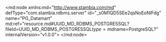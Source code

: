 <?xml version="1.0" encoding="UTF-8"?>
<md:node xmlns:md="http://www.stambia.com/md" defType="com.stambia.rdbms.server" id="_s0M1QD5SEe2qsNoEoNlFdg" name="PG_Datamart" md:ref="resource.md#UUID_MD_RDBMS_POSTGRESSQL?fileId=UUID_MD_RDBMS_POSTGRESSQL$type=md$name=PostgreSQL?" internalVersion="v1.0.0">
  <attribute defType="com.stambia.rdbms.server.module" id="_s0fwMD5SEe2qsNoEoNlFdg" value="PostgreSQL"/>
  <attribute defType="com.stambia.rdbms.server.user" id="_3xwH8D5SEe2qsNoEoNlFdg" value="postgres"/>
  <attribute defType="com.stambia.rdbms.server.driver" id="_3xwvAD5SEe2qsNoEoNlFdg" value="org.postgresql.Driver"/>
  <attribute defType="com.stambia.rdbms.server.designerAutoCommit" id="_3xwvAT5SEe2qsNoEoNlFdg" value="true"/>
  <attribute defType="com.stambia.rdbms.server.password" id="_3xxWED5SEe2qsNoEoNlFdg" value="5A7703957FC451424B76B592A6B2DEED"/>
  <attribute defType="com.stambia.rdbms.server.url" id="_3xxWET5SEe2qsNoEoNlFdg" value="jdbc:postgresql://localhost:5432/hotel_datamart"/>
  <node defType="com.stambia.rdbms.schema" id="_tDjf4D5SEe2qsNoEoNlFdg" name="hotel_datamart.datamart">
    <attribute defType="com.stambia.rdbms.schema.catalog.name" id="_tER4oD5SEe2qsNoEoNlFdg" value="hotel_datamart"/>
    <attribute defType="com.stambia.rdbms.schema.name" id="_tETGwD5SEe2qsNoEoNlFdg" value="datamart"/>
    <attribute defType="com.stambia.rdbms.schema.rejectMask" id="_tEU78D5SEe2qsNoEoNlFdg" value="R_[targetName]"/>
    <attribute defType="com.stambia.rdbms.schema.loadMask" id="_tEVjAD5SEe2qsNoEoNlFdg" value="L[number]_[targetName]"/>
    <attribute defType="com.stambia.rdbms.schema.integrationMask" id="_tEWKED5SEe2qsNoEoNlFdg" value="I_[targetName]"/>
    <node defType="com.stambia.rdbms.datastore" id="_35UvkT5SEe2qsNoEoNlFdg" name="fact_booking">
      <attribute defType="com.stambia.rdbms.datastore.name" id="_35VWoD5SEe2qsNoEoNlFdg" value="fact_booking"/>
      <attribute defType="com.stambia.rdbms.datastore.type" id="_35VWoT5SEe2qsNoEoNlFdg" value="TABLE"/>
      <node defType="com.stambia.rdbms.column" id="_35hj4D5SEe2qsNoEoNlFdg" name="bok_key_id" position="1">
        <attribute defType="com.stambia.rdbms.column.name" id="_35hj4T5SEe2qsNoEoNlFdg" value="bok_key_id"/>
        <attribute defType="com.stambia.rdbms.column.nullable" id="_35hj4j5SEe2qsNoEoNlFdg" value="0"/>
        <attribute defType="com.stambia.rdbms.column.digits" id="_35hj4z5SEe2qsNoEoNlFdg" value="0"/>
        <attribute defType="com.stambia.rdbms.column.autoGenerated" id="_35hj5D5SEe2qsNoEoNlFdg" value="false"/>
        <attribute defType="com.stambia.rdbms.column.autoIncrement" id="_35hj5T5SEe2qsNoEoNlFdg" value="true"/>
        <attribute defType="com.stambia.rdbms.column.type" id="_35hj5j5SEe2qsNoEoNlFdg" value="integer"/>
        <attribute defType="com.stambia.rdbms.column.size" id="_35hj5z5SEe2qsNoEoNlFdg" value="10"/>
      </node>
      <node defType="com.stambia.rdbms.column" id="_35nqgT5SEe2qsNoEoNlFdg" name="cus_id" position="2">
        <attribute defType="com.stambia.rdbms.column.name" id="_35nqgj5SEe2qsNoEoNlFdg" value="cus_id"/>
        <attribute defType="com.stambia.rdbms.column.nullable" id="_35nqgz5SEe2qsNoEoNlFdg" value="1"/>
        <attribute defType="com.stambia.rdbms.column.digits" id="_35nqhD5SEe2qsNoEoNlFdg" value="0"/>
        <attribute defType="com.stambia.rdbms.column.autoGenerated" id="_35nqhT5SEe2qsNoEoNlFdg" value="false"/>
        <attribute defType="com.stambia.rdbms.column.autoIncrement" id="_35nqhj5SEe2qsNoEoNlFdg" value="false"/>
        <attribute defType="com.stambia.rdbms.column.type" id="_35nqhz5SEe2qsNoEoNlFdg" value="integer"/>
        <attribute defType="com.stambia.rdbms.column.size" id="_35nqiD5SEe2qsNoEoNlFdg" value="10"/>
      </node>
      <node defType="com.stambia.rdbms.column" id="_35tKET5SEe2qsNoEoNlFdg" name="time_key_day" position="3">
        <attribute defType="com.stambia.rdbms.column.name" id="_35tKEj5SEe2qsNoEoNlFdg" value="time_key_day"/>
        <attribute defType="com.stambia.rdbms.column.nullable" id="_35tKEz5SEe2qsNoEoNlFdg" value="1"/>
        <attribute defType="com.stambia.rdbms.column.digits" id="_35tKFD5SEe2qsNoEoNlFdg" value="0"/>
        <attribute defType="com.stambia.rdbms.column.autoGenerated" id="_35tKFT5SEe2qsNoEoNlFdg" value="false"/>
        <attribute defType="com.stambia.rdbms.column.autoIncrement" id="_35tKFj5SEe2qsNoEoNlFdg" value="false"/>
        <attribute defType="com.stambia.rdbms.column.type" id="_35tKFz5SEe2qsNoEoNlFdg" value="varchar"/>
        <attribute defType="com.stambia.rdbms.column.size" id="_35tKGD5SEe2qsNoEoNlFdg" value="10"/>
      </node>
      <node defType="com.stambia.rdbms.column" id="_35zQsT5SEe2qsNoEoNlFdg" name="bdr_id" position="4">
        <attribute defType="com.stambia.rdbms.column.name" id="_35zQsj5SEe2qsNoEoNlFdg" value="bdr_id"/>
        <attribute defType="com.stambia.rdbms.column.nullable" id="_35zQsz5SEe2qsNoEoNlFdg" value="1"/>
        <attribute defType="com.stambia.rdbms.column.digits" id="_35zQtD5SEe2qsNoEoNlFdg" value="0"/>
        <attribute defType="com.stambia.rdbms.column.autoGenerated" id="_35zQtT5SEe2qsNoEoNlFdg" value="false"/>
        <attribute defType="com.stambia.rdbms.column.autoIncrement" id="_35zQtj5SEe2qsNoEoNlFdg" value="false"/>
        <attribute defType="com.stambia.rdbms.column.type" id="_35zQtz5SEe2qsNoEoNlFdg" value="numeric"/>
        <attribute defType="com.stambia.rdbms.column.size" id="_35z3wD5SEe2qsNoEoNlFdg" value="10"/>
      </node>
      <node defType="com.stambia.rdbms.column" id="_355-YT5SEe2qsNoEoNlFdg" name="bok_people" position="5">
        <attribute defType="com.stambia.rdbms.column.name" id="_355-Yj5SEe2qsNoEoNlFdg" value="bok_people"/>
        <attribute defType="com.stambia.rdbms.column.nullable" id="_355-Yz5SEe2qsNoEoNlFdg" value="1"/>
        <attribute defType="com.stambia.rdbms.column.digits" id="_355-ZD5SEe2qsNoEoNlFdg" value="0"/>
        <attribute defType="com.stambia.rdbms.column.autoGenerated" id="_355-ZT5SEe2qsNoEoNlFdg" value="false"/>
        <attribute defType="com.stambia.rdbms.column.autoIncrement" id="_355-Zj5SEe2qsNoEoNlFdg" value="false"/>
        <attribute defType="com.stambia.rdbms.column.type" id="_355-Zz5SEe2qsNoEoNlFdg" value="numeric"/>
        <attribute defType="com.stambia.rdbms.column.size" id="_355-aD5SEe2qsNoEoNlFdg" value="10"/>
      </node>
      <node defType="com.stambia.rdbms.column" id="_36ChQD5SEe2qsNoEoNlFdg" name="bok_booked" position="6">
        <attribute defType="com.stambia.rdbms.column.name" id="_36ChQT5SEe2qsNoEoNlFdg" value="bok_booked"/>
        <attribute defType="com.stambia.rdbms.column.nullable" id="_36ChQj5SEe2qsNoEoNlFdg" value="1"/>
        <attribute defType="com.stambia.rdbms.column.digits" id="_36ChQz5SEe2qsNoEoNlFdg" value="0"/>
        <attribute defType="com.stambia.rdbms.column.autoGenerated" id="_36ChRD5SEe2qsNoEoNlFdg" value="false"/>
        <attribute defType="com.stambia.rdbms.column.autoIncrement" id="_36ChRT5SEe2qsNoEoNlFdg" value="false"/>
        <attribute defType="com.stambia.rdbms.column.type" id="_36ChRj5SEe2qsNoEoNlFdg" value="numeric"/>
        <attribute defType="com.stambia.rdbms.column.size" id="_36ChRz5SEe2qsNoEoNlFdg" value="1"/>
      </node>
      <node defType="com.stambia.rdbms.column" id="_36JO8T5SEe2qsNoEoNlFdg" name="update_date" position="7">
        <attribute defType="com.stambia.rdbms.column.name" id="_36JO8j5SEe2qsNoEoNlFdg" value="update_date"/>
        <attribute defType="com.stambia.rdbms.column.nullable" id="_36JO8z5SEe2qsNoEoNlFdg" value="1"/>
        <attribute defType="com.stambia.rdbms.column.digits" id="_36JO9D5SEe2qsNoEoNlFdg" value="6"/>
        <attribute defType="com.stambia.rdbms.column.autoGenerated" id="_36JO9T5SEe2qsNoEoNlFdg" value="false"/>
        <attribute defType="com.stambia.rdbms.column.autoIncrement" id="_36JO9j5SEe2qsNoEoNlFdg" value="false"/>
        <attribute defType="com.stambia.rdbms.column.type" id="_36JO9z5SEe2qsNoEoNlFdg" value="timestamp"/>
        <attribute defType="com.stambia.rdbms.column.size" id="_36JO-D5SEe2qsNoEoNlFdg" value="29"/>
      </node>
      <node defType="com.stambia.rdbms.pk" id="_36X4cD5SEe2qsNoEoNlFdg" name="pk_fact_booking">
        <node defType="com.stambia.rdbms.colref" id="_36X4cT5SEe2qsNoEoNlFdg" position="1">
          <attribute defType="com.stambia.rdbms.colref.ref" id="_36X4cj5SEe2qsNoEoNlFdg" ref="resource.md#_35hj4D5SEe2qsNoEoNlFdg?fileId=_s0M1QD5SEe2qsNoEoNlFdg$type=md$name=bok_key_id?"/>
        </node>
      </node>
      <node defType="com.stambia.rdbms.fk" id="_4EmygD5SEe2qsNoEoNlFdg" name="fk_fact_booking_bdr">
        <node defType="com.stambia.rdbms.relation" id="_4EmygT5SEe2qsNoEoNlFdg" position="1">
          <attribute defType="com.stambia.rdbms.relation.fk" id="_4Emygj5SEe2qsNoEoNlFdg" ref="resource.md#_35zQsT5SEe2qsNoEoNlFdg?fileId=_s0M1QD5SEe2qsNoEoNlFdg$type=md$name=bdr_id?"/>
          <attribute defType="com.stambia.rdbms.relation.pk" id="_4Emygz5SEe2qsNoEoNlFdg" ref="resource.md#_39Bj0D5SEe2qsNoEoNlFdg?fileId=_s0M1QD5SEe2qsNoEoNlFdg$type=md$name=bdr_id?"/>
        </node>
      </node>
      <node defType="com.stambia.rdbms.fk" id="_4EnZkD5SEe2qsNoEoNlFdg" name="fk_fact_booking_cus">
        <node defType="com.stambia.rdbms.relation" id="_4EnZkT5SEe2qsNoEoNlFdg" position="1">
          <attribute defType="com.stambia.rdbms.relation.fk" id="_4EnZkj5SEe2qsNoEoNlFdg" ref="resource.md#_35nqgT5SEe2qsNoEoNlFdg?fileId=_s0M1QD5SEe2qsNoEoNlFdg$type=md$name=cus_id?"/>
          <attribute defType="com.stambia.rdbms.relation.pk" id="_4EnZkz5SEe2qsNoEoNlFdg" ref="resource.md#_36vE0D5SEe2qsNoEoNlFdg?fileId=_s0M1QD5SEe2qsNoEoNlFdg$type=md$name=cus_id?"/>
        </node>
      </node>
      <node defType="com.stambia.rdbms.fk" id="_4EnZlD5SEe2qsNoEoNlFdg" name="fk_fact_booking_time">
        <node defType="com.stambia.rdbms.relation" id="_4EnZlT5SEe2qsNoEoNlFdg" position="1">
          <attribute defType="com.stambia.rdbms.relation.fk" id="_4EnZlj5SEe2qsNoEoNlFdg" ref="resource.md#_35tKET5SEe2qsNoEoNlFdg?fileId=_s0M1QD5SEe2qsNoEoNlFdg$type=md$name=time_key_day?"/>
          <attribute defType="com.stambia.rdbms.relation.pk" id="_4EnZlz5SEe2qsNoEoNlFdg" ref="resource.md#_3zhpkD5SEe2qsNoEoNlFdg?fileId=_s0M1QD5SEe2qsNoEoNlFdg$type=md$name=time_key_day?"/>
        </node>
      </node>
    </node>
    <node defType="com.stambia.rdbms.datastore" id="_3yERAD5SEe2qsNoEoNlFdg" name="dim_bil_type">
      <attribute defType="com.stambia.rdbms.datastore.name" id="_3yE4ED5SEe2qsNoEoNlFdg" value="dim_bil_type"/>
      <attribute defType="com.stambia.rdbms.datastore.type" id="_3yFfID5SEe2qsNoEoNlFdg" value="TABLE"/>
      <node defType="com.stambia.rdbms.column" id="_3ylOYD5SEe2qsNoEoNlFdg" name="bil_type_code" position="1">
        <attribute defType="com.stambia.rdbms.column.name" id="_3ylOYT5SEe2qsNoEoNlFdg" value="bil_type_code"/>
        <attribute defType="com.stambia.rdbms.column.nullable" id="_3ylOYj5SEe2qsNoEoNlFdg" value="0"/>
        <attribute defType="com.stambia.rdbms.column.digits" id="_3ylOYz5SEe2qsNoEoNlFdg" value="0"/>
        <attribute defType="com.stambia.rdbms.column.autoGenerated" id="_3ylOZD5SEe2qsNoEoNlFdg" value="false"/>
        <attribute defType="com.stambia.rdbms.column.autoIncrement" id="_3ylOZT5SEe2qsNoEoNlFdg" value="false"/>
        <attribute defType="com.stambia.rdbms.column.type" id="_3ylOZj5SEe2qsNoEoNlFdg" value="varchar"/>
        <attribute defType="com.stambia.rdbms.column.size" id="_3ylOZz5SEe2qsNoEoNlFdg" value="4"/>
      </node>
      <node defType="com.stambia.rdbms.column" id="_3yz34T5SEe2qsNoEoNlFdg" name="bil_type_name" position="2">
        <attribute defType="com.stambia.rdbms.column.name" id="_3y0e8D5SEe2qsNoEoNlFdg" value="bil_type_name"/>
        <attribute defType="com.stambia.rdbms.column.nullable" id="_3y0e8T5SEe2qsNoEoNlFdg" value="1"/>
        <attribute defType="com.stambia.rdbms.column.digits" id="_3y0e8j5SEe2qsNoEoNlFdg" value="0"/>
        <attribute defType="com.stambia.rdbms.column.autoGenerated" id="_3y0e8z5SEe2qsNoEoNlFdg" value="false"/>
        <attribute defType="com.stambia.rdbms.column.autoIncrement" id="_3y0e9D5SEe2qsNoEoNlFdg" value="false"/>
        <attribute defType="com.stambia.rdbms.column.type" id="_3y0e9T5SEe2qsNoEoNlFdg" value="varchar"/>
        <attribute defType="com.stambia.rdbms.column.size" id="_3y0e9j5SEe2qsNoEoNlFdg" value="35"/>
      </node>
      <node defType="com.stambia.rdbms.pk" id="_3zLEQD5SEe2qsNoEoNlFdg" name="pk_dim_bil_type">
        <node defType="com.stambia.rdbms.colref" id="_3zLEQT5SEe2qsNoEoNlFdg" position="1">
          <attribute defType="com.stambia.rdbms.colref.ref" id="_3zLEQj5SEe2qsNoEoNlFdg" ref="resource.md#_3ylOYD5SEe2qsNoEoNlFdg?fileId=_s0M1QD5SEe2qsNoEoNlFdg$type=md$name=bil_type_code?"/>
        </node>
      </node>
    </node>
    <node defType="com.stambia.rdbms.datastore" id="_3zRK4D5SEe2qsNoEoNlFdg" name="dim_time">
      <attribute defType="com.stambia.rdbms.datastore.name" id="_3zRx8D5SEe2qsNoEoNlFdg" value="dim_time"/>
      <attribute defType="com.stambia.rdbms.datastore.type" id="_3zRx8T5SEe2qsNoEoNlFdg" value="TABLE"/>
      <node defType="com.stambia.rdbms.column" id="_3zhpkD5SEe2qsNoEoNlFdg" name="time_key_day" position="1">
        <attribute defType="com.stambia.rdbms.column.name" id="_3ziQoD5SEe2qsNoEoNlFdg" value="time_key_day"/>
        <attribute defType="com.stambia.rdbms.column.nullable" id="_3ziQoT5SEe2qsNoEoNlFdg" value="0"/>
        <attribute defType="com.stambia.rdbms.column.digits" id="_3ziQoj5SEe2qsNoEoNlFdg" value="0"/>
        <attribute defType="com.stambia.rdbms.column.autoGenerated" id="_3ziQoz5SEe2qsNoEoNlFdg" value="false"/>
        <attribute defType="com.stambia.rdbms.column.autoIncrement" id="_3ziQpD5SEe2qsNoEoNlFdg" value="false"/>
        <attribute defType="com.stambia.rdbms.column.type" id="_3ziQpT5SEe2qsNoEoNlFdg" value="varchar"/>
        <attribute defType="com.stambia.rdbms.column.size" id="_3ziQpj5SEe2qsNoEoNlFdg" value="10"/>
      </node>
      <node defType="com.stambia.rdbms.column" id="_3zyIQT5SEe2qsNoEoNlFdg" name="time_date" position="2">
        <attribute defType="com.stambia.rdbms.column.name" id="_3zyIQj5SEe2qsNoEoNlFdg" value="time_date"/>
        <attribute defType="com.stambia.rdbms.column.nullable" id="_3zyIQz5SEe2qsNoEoNlFdg" value="1"/>
        <attribute defType="com.stambia.rdbms.column.digits" id="_3zyIRD5SEe2qsNoEoNlFdg" value="6"/>
        <attribute defType="com.stambia.rdbms.column.autoGenerated" id="_3zyIRT5SEe2qsNoEoNlFdg" value="false"/>
        <attribute defType="com.stambia.rdbms.column.autoIncrement" id="_3zyIRj5SEe2qsNoEoNlFdg" value="false"/>
        <attribute defType="com.stambia.rdbms.column.type" id="_3zyIRz5SEe2qsNoEoNlFdg" value="timestamp"/>
        <attribute defType="com.stambia.rdbms.column.size" id="_3zyISD5SEe2qsNoEoNlFdg" value="29"/>
      </node>
      <node defType="com.stambia.rdbms.column" id="_30Cm8T5SEe2qsNoEoNlFdg" name="time_month_day" position="3">
        <attribute defType="com.stambia.rdbms.column.name" id="_30DOAD5SEe2qsNoEoNlFdg" value="time_month_day"/>
        <attribute defType="com.stambia.rdbms.column.nullable" id="_30DOAT5SEe2qsNoEoNlFdg" value="1"/>
        <attribute defType="com.stambia.rdbms.column.digits" id="_30DOAj5SEe2qsNoEoNlFdg" value="0"/>
        <attribute defType="com.stambia.rdbms.column.autoGenerated" id="_30DOAz5SEe2qsNoEoNlFdg" value="false"/>
        <attribute defType="com.stambia.rdbms.column.autoIncrement" id="_30DOBD5SEe2qsNoEoNlFdg" value="false"/>
        <attribute defType="com.stambia.rdbms.column.type" id="_30DOBT5SEe2qsNoEoNlFdg" value="numeric"/>
        <attribute defType="com.stambia.rdbms.column.size" id="_30DOBj5SEe2qsNoEoNlFdg" value="2"/>
      </node>
      <node defType="com.stambia.rdbms.column" id="_30ZMQT5SEe2qsNoEoNlFdg" name="time_week_day" position="4">
        <attribute defType="com.stambia.rdbms.column.name" id="_30ZMQj5SEe2qsNoEoNlFdg" value="time_week_day"/>
        <attribute defType="com.stambia.rdbms.column.nullable" id="_30ZMQz5SEe2qsNoEoNlFdg" value="1"/>
        <attribute defType="com.stambia.rdbms.column.digits" id="_30ZMRD5SEe2qsNoEoNlFdg" value="0"/>
        <attribute defType="com.stambia.rdbms.column.autoGenerated" id="_30ZMRT5SEe2qsNoEoNlFdg" value="false"/>
        <attribute defType="com.stambia.rdbms.column.autoIncrement" id="_30ZzUD5SEe2qsNoEoNlFdg" value="false"/>
        <attribute defType="com.stambia.rdbms.column.type" id="_30ZzUT5SEe2qsNoEoNlFdg" value="numeric"/>
        <attribute defType="com.stambia.rdbms.column.size" id="_30ZzUj5SEe2qsNoEoNlFdg" value="1"/>
      </node>
      <node defType="com.stambia.rdbms.column" id="_30ujcT5SEe2qsNoEoNlFdg" name="time_day_name" position="5">
        <attribute defType="com.stambia.rdbms.column.name" id="_30ujcj5SEe2qsNoEoNlFdg" value="time_day_name"/>
        <attribute defType="com.stambia.rdbms.column.nullable" id="_30ujcz5SEe2qsNoEoNlFdg" value="1"/>
        <attribute defType="com.stambia.rdbms.column.digits" id="_30ujdD5SEe2qsNoEoNlFdg" value="0"/>
        <attribute defType="com.stambia.rdbms.column.autoGenerated" id="_30ujdT5SEe2qsNoEoNlFdg" value="false"/>
        <attribute defType="com.stambia.rdbms.column.autoIncrement" id="_30ujdj5SEe2qsNoEoNlFdg" value="false"/>
        <attribute defType="com.stambia.rdbms.column.type" id="_30ujdz5SEe2qsNoEoNlFdg" value="varchar"/>
        <attribute defType="com.stambia.rdbms.column.size" id="_30vKgD5SEe2qsNoEoNlFdg" value="15"/>
      </node>
      <node defType="com.stambia.rdbms.column" id="_31FIwT5SEe2qsNoEoNlFdg" name="time_month" position="6">
        <attribute defType="com.stambia.rdbms.column.name" id="_31FIwj5SEe2qsNoEoNlFdg" value="time_month"/>
        <attribute defType="com.stambia.rdbms.column.nullable" id="_31FIwz5SEe2qsNoEoNlFdg" value="1"/>
        <attribute defType="com.stambia.rdbms.column.digits" id="_31FIxD5SEe2qsNoEoNlFdg" value="0"/>
        <attribute defType="com.stambia.rdbms.column.autoGenerated" id="_31FIxT5SEe2qsNoEoNlFdg" value="false"/>
        <attribute defType="com.stambia.rdbms.column.autoIncrement" id="_31FIxj5SEe2qsNoEoNlFdg" value="false"/>
        <attribute defType="com.stambia.rdbms.column.type" id="_31FIxz5SEe2qsNoEoNlFdg" value="numeric"/>
        <attribute defType="com.stambia.rdbms.column.size" id="_31FIyD5SEe2qsNoEoNlFdg" value="2"/>
      </node>
      <node defType="com.stambia.rdbms.column" id="_31W1kT5SEe2qsNoEoNlFdg" name="time_month_name" position="7">
        <attribute defType="com.stambia.rdbms.column.name" id="_31W1kj5SEe2qsNoEoNlFdg" value="time_month_name"/>
        <attribute defType="com.stambia.rdbms.column.nullable" id="_31W1kz5SEe2qsNoEoNlFdg" value="1"/>
        <attribute defType="com.stambia.rdbms.column.digits" id="_31W1lD5SEe2qsNoEoNlFdg" value="0"/>
        <attribute defType="com.stambia.rdbms.column.autoGenerated" id="_31W1lT5SEe2qsNoEoNlFdg" value="false"/>
        <attribute defType="com.stambia.rdbms.column.autoIncrement" id="_31W1lj5SEe2qsNoEoNlFdg" value="false"/>
        <attribute defType="com.stambia.rdbms.column.type" id="_31W1lz5SEe2qsNoEoNlFdg" value="varchar"/>
        <attribute defType="com.stambia.rdbms.column.size" id="_31W1mD5SEe2qsNoEoNlFdg" value="15"/>
      </node>
      <node defType="com.stambia.rdbms.column" id="_31q-oT5SEe2qsNoEoNlFdg" name="time_quarter" position="8">
        <attribute defType="com.stambia.rdbms.column.name" id="_31q-oj5SEe2qsNoEoNlFdg" value="time_quarter"/>
        <attribute defType="com.stambia.rdbms.column.nullable" id="_31q-oz5SEe2qsNoEoNlFdg" value="1"/>
        <attribute defType="com.stambia.rdbms.column.digits" id="_31q-pD5SEe2qsNoEoNlFdg" value="0"/>
        <attribute defType="com.stambia.rdbms.column.autoGenerated" id="_31q-pT5SEe2qsNoEoNlFdg" value="false"/>
        <attribute defType="com.stambia.rdbms.column.autoIncrement" id="_31q-pj5SEe2qsNoEoNlFdg" value="false"/>
        <attribute defType="com.stambia.rdbms.column.type" id="_31q-pz5SEe2qsNoEoNlFdg" value="numeric"/>
        <attribute defType="com.stambia.rdbms.column.size" id="_31q-qD5SEe2qsNoEoNlFdg" value="1"/>
      </node>
      <node defType="com.stambia.rdbms.column" id="_32CyET5SEe2qsNoEoNlFdg" name="time_year" position="9">
        <attribute defType="com.stambia.rdbms.column.name" id="_32CyEj5SEe2qsNoEoNlFdg" value="time_year"/>
        <attribute defType="com.stambia.rdbms.column.nullable" id="_32CyEz5SEe2qsNoEoNlFdg" value="1"/>
        <attribute defType="com.stambia.rdbms.column.digits" id="_32CyFD5SEe2qsNoEoNlFdg" value="0"/>
        <attribute defType="com.stambia.rdbms.column.autoGenerated" id="_32CyFT5SEe2qsNoEoNlFdg" value="false"/>
        <attribute defType="com.stambia.rdbms.column.autoIncrement" id="_32CyFj5SEe2qsNoEoNlFdg" value="false"/>
        <attribute defType="com.stambia.rdbms.column.type" id="_32CyFz5SEe2qsNoEoNlFdg" value="numeric"/>
        <attribute defType="com.stambia.rdbms.column.size" id="_32CyGD5SEe2qsNoEoNlFdg" value="4"/>
      </node>
      <node defType="com.stambia.rdbms.pk" id="_32algD5SEe2qsNoEoNlFdg" name="pk_dim_time">
        <node defType="com.stambia.rdbms.colref" id="_32algT5SEe2qsNoEoNlFdg" position="1">
          <attribute defType="com.stambia.rdbms.colref.ref" id="_32algj5SEe2qsNoEoNlFdg" ref="resource.md#_3zhpkD5SEe2qsNoEoNlFdg?fileId=_s0M1QD5SEe2qsNoEoNlFdg$type=md$name=time_key_day?"/>
        </node>
      </node>
    </node>
    <node defType="com.stambia.rdbms.datastore" id="_34OjYT5SEe2qsNoEoNlFdg" name="fact_billing">
      <attribute defType="com.stambia.rdbms.datastore.name" id="_34PKcD5SEe2qsNoEoNlFdg" value="fact_billing"/>
      <attribute defType="com.stambia.rdbms.datastore.type" id="_34PKcT5SEe2qsNoEoNlFdg" value="TABLE"/>
      <node defType="com.stambia.rdbms.column" id="_34ZigD5SEe2qsNoEoNlFdg" name="bil_key_id" position="1">
        <attribute defType="com.stambia.rdbms.column.name" id="_34ZigT5SEe2qsNoEoNlFdg" value="bil_key_id"/>
        <attribute defType="com.stambia.rdbms.column.nullable" id="_34Zigj5SEe2qsNoEoNlFdg" value="0"/>
        <attribute defType="com.stambia.rdbms.column.digits" id="_34Zigz5SEe2qsNoEoNlFdg" value="0"/>
        <attribute defType="com.stambia.rdbms.column.autoGenerated" id="_34ZihD5SEe2qsNoEoNlFdg" value="false"/>
        <attribute defType="com.stambia.rdbms.column.autoIncrement" id="_34ZihT5SEe2qsNoEoNlFdg" value="true"/>
        <attribute defType="com.stambia.rdbms.column.type" id="_34Zihj5SEe2qsNoEoNlFdg" value="integer"/>
        <attribute defType="com.stambia.rdbms.column.size" id="_34Zihz5SEe2qsNoEoNlFdg" value="10"/>
      </node>
      <node defType="com.stambia.rdbms.column" id="_34fCET5SEe2qsNoEoNlFdg" name="bil_id" position="2">
        <attribute defType="com.stambia.rdbms.column.name" id="_34fCEj5SEe2qsNoEoNlFdg" value="bil_id"/>
        <attribute defType="com.stambia.rdbms.column.nullable" id="_34fCEz5SEe2qsNoEoNlFdg" value="1"/>
        <attribute defType="com.stambia.rdbms.column.digits" id="_34fCFD5SEe2qsNoEoNlFdg" value="0"/>
        <attribute defType="com.stambia.rdbms.column.autoGenerated" id="_34fCFT5SEe2qsNoEoNlFdg" value="false"/>
        <attribute defType="com.stambia.rdbms.column.autoIncrement" id="_34fCFj5SEe2qsNoEoNlFdg" value="false"/>
        <attribute defType="com.stambia.rdbms.column.type" id="_34fCFz5SEe2qsNoEoNlFdg" value="integer"/>
        <attribute defType="com.stambia.rdbms.column.size" id="_34fCGD5SEe2qsNoEoNlFdg" value="10"/>
      </node>
      <node defType="com.stambia.rdbms.column" id="_34j6kT5SEe2qsNoEoNlFdg" name="cus_id" position="3">
        <attribute defType="com.stambia.rdbms.column.name" id="_34j6kj5SEe2qsNoEoNlFdg" value="cus_id"/>
        <attribute defType="com.stambia.rdbms.column.nullable" id="_34j6kz5SEe2qsNoEoNlFdg" value="1"/>
        <attribute defType="com.stambia.rdbms.column.digits" id="_34j6lD5SEe2qsNoEoNlFdg" value="0"/>
        <attribute defType="com.stambia.rdbms.column.autoGenerated" id="_34j6lT5SEe2qsNoEoNlFdg" value="false"/>
        <attribute defType="com.stambia.rdbms.column.autoIncrement" id="_34j6lj5SEe2qsNoEoNlFdg" value="false"/>
        <attribute defType="com.stambia.rdbms.column.type" id="_34j6lz5SEe2qsNoEoNlFdg" value="integer"/>
        <attribute defType="com.stambia.rdbms.column.size" id="_34j6mD5SEe2qsNoEoNlFdg" value="10"/>
      </node>
      <node defType="com.stambia.rdbms.column" id="_34oMAT5SEe2qsNoEoNlFdg" name="time_key_day" position="4">
        <attribute defType="com.stambia.rdbms.column.name" id="_34oMAj5SEe2qsNoEoNlFdg" value="time_key_day"/>
        <attribute defType="com.stambia.rdbms.column.nullable" id="_34oMAz5SEe2qsNoEoNlFdg" value="1"/>
        <attribute defType="com.stambia.rdbms.column.digits" id="_34oMBD5SEe2qsNoEoNlFdg" value="0"/>
        <attribute defType="com.stambia.rdbms.column.autoGenerated" id="_34oMBT5SEe2qsNoEoNlFdg" value="false"/>
        <attribute defType="com.stambia.rdbms.column.autoIncrement" id="_34oMBj5SEe2qsNoEoNlFdg" value="false"/>
        <attribute defType="com.stambia.rdbms.column.type" id="_34oMBz5SEe2qsNoEoNlFdg" value="varchar"/>
        <attribute defType="com.stambia.rdbms.column.size" id="_34oMCD5SEe2qsNoEoNlFdg" value="10"/>
      </node>
      <node defType="com.stambia.rdbms.column" id="_34uSoT5SEe2qsNoEoNlFdg" name="dis_range" position="5">
        <attribute defType="com.stambia.rdbms.column.name" id="_34uSoj5SEe2qsNoEoNlFdg" value="dis_range"/>
        <attribute defType="com.stambia.rdbms.column.nullable" id="_34uSoz5SEe2qsNoEoNlFdg" value="1"/>
        <attribute defType="com.stambia.rdbms.column.digits" id="_34uSpD5SEe2qsNoEoNlFdg" value="0"/>
        <attribute defType="com.stambia.rdbms.column.autoGenerated" id="_34uSpT5SEe2qsNoEoNlFdg" value="false"/>
        <attribute defType="com.stambia.rdbms.column.autoIncrement" id="_34uSpj5SEe2qsNoEoNlFdg" value="false"/>
        <attribute defType="com.stambia.rdbms.column.type" id="_34uSpz5SEe2qsNoEoNlFdg" value="varchar"/>
        <attribute defType="com.stambia.rdbms.column.size" id="_34uSqD5SEe2qsNoEoNlFdg" value="35"/>
      </node>
      <node defType="com.stambia.rdbms.column" id="_34zLIT5SEe2qsNoEoNlFdg" name="pmt_code" position="6">
        <attribute defType="com.stambia.rdbms.column.name" id="_34zLIj5SEe2qsNoEoNlFdg" value="pmt_code"/>
        <attribute defType="com.stambia.rdbms.column.nullable" id="_34zLIz5SEe2qsNoEoNlFdg" value="1"/>
        <attribute defType="com.stambia.rdbms.column.digits" id="_34zLJD5SEe2qsNoEoNlFdg" value="0"/>
        <attribute defType="com.stambia.rdbms.column.autoGenerated" id="_34zLJT5SEe2qsNoEoNlFdg" value="false"/>
        <attribute defType="com.stambia.rdbms.column.autoIncrement" id="_34zLJj5SEe2qsNoEoNlFdg" value="false"/>
        <attribute defType="com.stambia.rdbms.column.type" id="_34zLJz5SEe2qsNoEoNlFdg" value="varchar"/>
        <attribute defType="com.stambia.rdbms.column.size" id="_34zLKD5SEe2qsNoEoNlFdg" value="4"/>
      </node>
      <node defType="com.stambia.rdbms.column" id="_344qsT5SEe2qsNoEoNlFdg" name="bil_amount" position="7">
        <attribute defType="com.stambia.rdbms.column.name" id="_344qsj5SEe2qsNoEoNlFdg" value="bil_amount"/>
        <attribute defType="com.stambia.rdbms.column.nullable" id="_344qsz5SEe2qsNoEoNlFdg" value="1"/>
        <attribute defType="com.stambia.rdbms.column.digits" id="_344qtD5SEe2qsNoEoNlFdg" value="2"/>
        <attribute defType="com.stambia.rdbms.column.autoGenerated" id="_344qtT5SEe2qsNoEoNlFdg" value="false"/>
        <attribute defType="com.stambia.rdbms.column.autoIncrement" id="_344qtj5SEe2qsNoEoNlFdg" value="false"/>
        <attribute defType="com.stambia.rdbms.column.type" id="_344qtz5SEe2qsNoEoNlFdg" value="numeric"/>
        <attribute defType="com.stambia.rdbms.column.size" id="_344quD5SEe2qsNoEoNlFdg" value="10"/>
      </node>
      <node defType="com.stambia.rdbms.column" id="_34_YYT5SEe2qsNoEoNlFdg" name="bil_qty" position="8">
        <attribute defType="com.stambia.rdbms.column.name" id="_34_YYj5SEe2qsNoEoNlFdg" value="bil_qty"/>
        <attribute defType="com.stambia.rdbms.column.nullable" id="_34_YYz5SEe2qsNoEoNlFdg" value="1"/>
        <attribute defType="com.stambia.rdbms.column.digits" id="_34_YZD5SEe2qsNoEoNlFdg" value="2"/>
        <attribute defType="com.stambia.rdbms.column.autoGenerated" id="_34_YZT5SEe2qsNoEoNlFdg" value="false"/>
        <attribute defType="com.stambia.rdbms.column.autoIncrement" id="_34__cD5SEe2qsNoEoNlFdg" value="false"/>
        <attribute defType="com.stambia.rdbms.column.type" id="_34__cT5SEe2qsNoEoNlFdg" value="numeric"/>
        <attribute defType="com.stambia.rdbms.column.size" id="_34__cj5SEe2qsNoEoNlFdg" value="10"/>
      </node>
      <node defType="com.stambia.rdbms.column" id="_35FfAT5SEe2qsNoEoNlFdg" name="update_date" position="9">
        <attribute defType="com.stambia.rdbms.column.name" id="_35FfAj5SEe2qsNoEoNlFdg" value="update_date"/>
        <attribute defType="com.stambia.rdbms.column.nullable" id="_35FfAz5SEe2qsNoEoNlFdg" value="1"/>
        <attribute defType="com.stambia.rdbms.column.digits" id="_35FfBD5SEe2qsNoEoNlFdg" value="6"/>
        <attribute defType="com.stambia.rdbms.column.autoGenerated" id="_35FfBT5SEe2qsNoEoNlFdg" value="false"/>
        <attribute defType="com.stambia.rdbms.column.autoIncrement" id="_35FfBj5SEe2qsNoEoNlFdg" value="false"/>
        <attribute defType="com.stambia.rdbms.column.type" id="_35FfBz5SEe2qsNoEoNlFdg" value="timestamp"/>
        <attribute defType="com.stambia.rdbms.column.size" id="_35FfCD5SEe2qsNoEoNlFdg" value="29"/>
      </node>
      <node defType="com.stambia.rdbms.pk" id="_35PQAD5SEe2qsNoEoNlFdg" name="pk_fact_billing">
        <node defType="com.stambia.rdbms.colref" id="_35PQAT5SEe2qsNoEoNlFdg" position="1">
          <attribute defType="com.stambia.rdbms.colref.ref" id="_35PQAj5SEe2qsNoEoNlFdg" ref="resource.md#_34ZigD5SEe2qsNoEoNlFdg?fileId=_s0M1QD5SEe2qsNoEoNlFdg$type=md$name=bil_key_id?"/>
        </node>
      </node>
      <node defType="com.stambia.rdbms.fk" id="_4B7R8D5SEe2qsNoEoNlFdg" name="fk_fact_billing_cus">
        <node defType="com.stambia.rdbms.relation" id="_4B7R8T5SEe2qsNoEoNlFdg" position="1">
          <attribute defType="com.stambia.rdbms.relation.fk" id="_4B7R8j5SEe2qsNoEoNlFdg" ref="resource.md#_34j6kT5SEe2qsNoEoNlFdg?fileId=_s0M1QD5SEe2qsNoEoNlFdg$type=md$name=cus_id?"/>
          <attribute defType="com.stambia.rdbms.relation.pk" id="_4B7R8z5SEe2qsNoEoNlFdg" ref="resource.md#_36vE0D5SEe2qsNoEoNlFdg?fileId=_s0M1QD5SEe2qsNoEoNlFdg$type=md$name=cus_id?"/>
        </node>
      </node>
      <node defType="com.stambia.rdbms.fk" id="_4B7R9D5SEe2qsNoEoNlFdg" name="fk_fact_billing_dis">
        <node defType="com.stambia.rdbms.relation" id="_4B7R9T5SEe2qsNoEoNlFdg" position="1">
          <attribute defType="com.stambia.rdbms.relation.fk" id="_4B7R9j5SEe2qsNoEoNlFdg" ref="resource.md#_34uSoT5SEe2qsNoEoNlFdg?fileId=_s0M1QD5SEe2qsNoEoNlFdg$type=md$name=dis_range?"/>
          <attribute defType="com.stambia.rdbms.relation.pk" id="_4B7R9z5SEe2qsNoEoNlFdg" ref="resource.md#_38JaED5SEe2qsNoEoNlFdg?fileId=_s0M1QD5SEe2qsNoEoNlFdg$type=md$name=dis_range?"/>
        </node>
      </node>
      <node defType="com.stambia.rdbms.fk" id="_4B75AD5SEe2qsNoEoNlFdg" name="fk_fact_billing_pmt">
        <node defType="com.stambia.rdbms.relation" id="_4B75AT5SEe2qsNoEoNlFdg" position="1">
          <attribute defType="com.stambia.rdbms.relation.fk" id="_4B75Aj5SEe2qsNoEoNlFdg" ref="resource.md#_34zLIT5SEe2qsNoEoNlFdg?fileId=_s0M1QD5SEe2qsNoEoNlFdg$type=md$name=pmt_code?"/>
          <attribute defType="com.stambia.rdbms.relation.pk" id="_4B75Az5SEe2qsNoEoNlFdg" ref="resource.md#_32xK0D5SEe2qsNoEoNlFdg?fileId=_s0M1QD5SEe2qsNoEoNlFdg$type=md$name=pmt_code?"/>
        </node>
      </node>
      <node defType="com.stambia.rdbms.fk" id="_4B8gED5SEe2qsNoEoNlFdg" name="fk_fact_billing_time">
        <node defType="com.stambia.rdbms.relation" id="_4B8gET5SEe2qsNoEoNlFdg" position="1">
          <attribute defType="com.stambia.rdbms.relation.fk" id="_4B8gEj5SEe2qsNoEoNlFdg" ref="resource.md#_34oMAT5SEe2qsNoEoNlFdg?fileId=_s0M1QD5SEe2qsNoEoNlFdg$type=md$name=time_key_day?"/>
          <attribute defType="com.stambia.rdbms.relation.pk" id="_4B8gEz5SEe2qsNoEoNlFdg" ref="resource.md#_3zhpkD5SEe2qsNoEoNlFdg?fileId=_s0M1QD5SEe2qsNoEoNlFdg$type=md$name=time_key_day?"/>
        </node>
      </node>
    </node>
    <node defType="com.stambia.rdbms.datastore" id="_373tQT5SEe2qsNoEoNlFdg" name="dim_discount">
      <attribute defType="com.stambia.rdbms.datastore.name" id="_374UUD5SEe2qsNoEoNlFdg" value="dim_discount"/>
      <attribute defType="com.stambia.rdbms.datastore.type" id="_374UUT5SEe2qsNoEoNlFdg" value="TABLE"/>
      <node defType="com.stambia.rdbms.column" id="_38JaED5SEe2qsNoEoNlFdg" name="dis_range" position="1">
        <attribute defType="com.stambia.rdbms.column.name" id="_38JaET5SEe2qsNoEoNlFdg" value="dis_range"/>
        <attribute defType="com.stambia.rdbms.column.nullable" id="_38JaEj5SEe2qsNoEoNlFdg" value="0"/>
        <attribute defType="com.stambia.rdbms.column.digits" id="_38JaEz5SEe2qsNoEoNlFdg" value="0"/>
        <attribute defType="com.stambia.rdbms.column.autoGenerated" id="_38JaFD5SEe2qsNoEoNlFdg" value="false"/>
        <attribute defType="com.stambia.rdbms.column.autoIncrement" id="_38JaFT5SEe2qsNoEoNlFdg" value="false"/>
        <attribute defType="com.stambia.rdbms.column.type" id="_38JaFj5SEe2qsNoEoNlFdg" value="varchar"/>
        <attribute defType="com.stambia.rdbms.column.size" id="_38JaFz5SEe2qsNoEoNlFdg" value="35"/>
      </node>
      <node defType="com.stambia.rdbms.column" id="_38Qu0T5SEe2qsNoEoNlFdg" name="dis_min" position="2">
        <attribute defType="com.stambia.rdbms.column.name" id="_38Qu0j5SEe2qsNoEoNlFdg" value="dis_min"/>
        <attribute defType="com.stambia.rdbms.column.nullable" id="_38Qu0z5SEe2qsNoEoNlFdg" value="1"/>
        <attribute defType="com.stambia.rdbms.column.digits" id="_38Qu1D5SEe2qsNoEoNlFdg" value="0"/>
        <attribute defType="com.stambia.rdbms.column.autoGenerated" id="_38Qu1T5SEe2qsNoEoNlFdg" value="false"/>
        <attribute defType="com.stambia.rdbms.column.autoIncrement" id="_38Qu1j5SEe2qsNoEoNlFdg" value="false"/>
        <attribute defType="com.stambia.rdbms.column.type" id="_38Qu1z5SEe2qsNoEoNlFdg" value="numeric"/>
        <attribute defType="com.stambia.rdbms.column.size" id="_38Qu2D5SEe2qsNoEoNlFdg" value="3"/>
      </node>
      <node defType="com.stambia.rdbms.column" id="_38YDkT5SEe2qsNoEoNlFdg" name="dis_max" position="3">
        <attribute defType="com.stambia.rdbms.column.name" id="_38YDkj5SEe2qsNoEoNlFdg" value="dis_max"/>
        <attribute defType="com.stambia.rdbms.column.nullable" id="_38YDkz5SEe2qsNoEoNlFdg" value="1"/>
        <attribute defType="com.stambia.rdbms.column.digits" id="_38YDlD5SEe2qsNoEoNlFdg" value="0"/>
        <attribute defType="com.stambia.rdbms.column.autoGenerated" id="_38YDlT5SEe2qsNoEoNlFdg" value="false"/>
        <attribute defType="com.stambia.rdbms.column.autoIncrement" id="_38YDlj5SEe2qsNoEoNlFdg" value="false"/>
        <attribute defType="com.stambia.rdbms.column.type" id="_38YDlz5SEe2qsNoEoNlFdg" value="numeric"/>
        <attribute defType="com.stambia.rdbms.column.size" id="_38YDmD5SEe2qsNoEoNlFdg" value="3"/>
      </node>
      <node defType="com.stambia.rdbms.pk" id="_38mtED5SEe2qsNoEoNlFdg" name="pk_dim_discount">
        <node defType="com.stambia.rdbms.colref" id="_38mtET5SEe2qsNoEoNlFdg" position="1">
          <attribute defType="com.stambia.rdbms.colref.ref" id="_38mtEj5SEe2qsNoEoNlFdg" ref="resource.md#_38JaED5SEe2qsNoEoNlFdg?fileId=_s0M1QD5SEe2qsNoEoNlFdg$type=md$name=dis_range?"/>
        </node>
      </node>
    </node>
    <node defType="com.stambia.rdbms.datastore" id="_36emID5SEe2qsNoEoNlFdg" name="dim_customer">
      <attribute defType="com.stambia.rdbms.datastore.name" id="_36f0QD5SEe2qsNoEoNlFdg" value="dim_customer"/>
      <attribute defType="com.stambia.rdbms.datastore.type" id="_36f0QT5SEe2qsNoEoNlFdg" value="TABLE"/>
      <node defType="com.stambia.rdbms.column" id="_36vE0D5SEe2qsNoEoNlFdg" name="cus_id" position="1">
        <attribute defType="com.stambia.rdbms.column.name" id="_36vE0T5SEe2qsNoEoNlFdg" value="cus_id"/>
        <attribute defType="com.stambia.rdbms.column.nullable" id="_36vE0j5SEe2qsNoEoNlFdg" value="0"/>
        <attribute defType="com.stambia.rdbms.column.digits" id="_36vE0z5SEe2qsNoEoNlFdg" value="0"/>
        <attribute defType="com.stambia.rdbms.column.autoGenerated" id="_36vE1D5SEe2qsNoEoNlFdg" value="false"/>
        <attribute defType="com.stambia.rdbms.column.autoIncrement" id="_36vE1T5SEe2qsNoEoNlFdg" value="false"/>
        <attribute defType="com.stambia.rdbms.column.type" id="_36vE1j5SEe2qsNoEoNlFdg" value="integer"/>
        <attribute defType="com.stambia.rdbms.column.size" id="_36vE1z5SEe2qsNoEoNlFdg" value="10"/>
      </node>
      <node defType="com.stambia.rdbms.column" id="_363nsT5SEe2qsNoEoNlFdg" name="cus_title" position="2">
        <attribute defType="com.stambia.rdbms.column.name" id="_363nsj5SEe2qsNoEoNlFdg" value="cus_title"/>
        <attribute defType="com.stambia.rdbms.column.nullable" id="_363nsz5SEe2qsNoEoNlFdg" value="1"/>
        <attribute defType="com.stambia.rdbms.column.digits" id="_363ntD5SEe2qsNoEoNlFdg" value="0"/>
        <attribute defType="com.stambia.rdbms.column.autoGenerated" id="_363ntT5SEe2qsNoEoNlFdg" value="false"/>
        <attribute defType="com.stambia.rdbms.column.autoIncrement" id="_363ntj5SEe2qsNoEoNlFdg" value="false"/>
        <attribute defType="com.stambia.rdbms.column.type" id="_364OwD5SEe2qsNoEoNlFdg" value="varchar"/>
        <attribute defType="com.stambia.rdbms.column.size" id="_364OwT5SEe2qsNoEoNlFdg" value="32"/>
      </node>
      <node defType="com.stambia.rdbms.column" id="_36-8cD5SEe2qsNoEoNlFdg" name="cus_name" position="3">
        <attribute defType="com.stambia.rdbms.column.name" id="_36-8cT5SEe2qsNoEoNlFdg" value="cus_name"/>
        <attribute defType="com.stambia.rdbms.column.nullable" id="_36-8cj5SEe2qsNoEoNlFdg" value="0"/>
        <attribute defType="com.stambia.rdbms.column.digits" id="_36-8cz5SEe2qsNoEoNlFdg" value="0"/>
        <attribute defType="com.stambia.rdbms.column.autoGenerated" id="_36-8dD5SEe2qsNoEoNlFdg" value="false"/>
        <attribute defType="com.stambia.rdbms.column.autoIncrement" id="_36-8dT5SEe2qsNoEoNlFdg" value="false"/>
        <attribute defType="com.stambia.rdbms.column.type" id="_36-8dj5SEe2qsNoEoNlFdg" value="varchar"/>
        <attribute defType="com.stambia.rdbms.column.size" id="_36-8dz5SEe2qsNoEoNlFdg" value="100"/>
      </node>
      <node defType="com.stambia.rdbms.column" id="_37G4QT5SEe2qsNoEoNlFdg" name="cus_company" position="4">
        <attribute defType="com.stambia.rdbms.column.name" id="_37G4Qj5SEe2qsNoEoNlFdg" value="cus_company"/>
        <attribute defType="com.stambia.rdbms.column.nullable" id="_37G4Qz5SEe2qsNoEoNlFdg" value="1"/>
        <attribute defType="com.stambia.rdbms.column.digits" id="_37G4RD5SEe2qsNoEoNlFdg" value="0"/>
        <attribute defType="com.stambia.rdbms.column.autoGenerated" id="_37G4RT5SEe2qsNoEoNlFdg" value="false"/>
        <attribute defType="com.stambia.rdbms.column.autoIncrement" id="_37G4Rj5SEe2qsNoEoNlFdg" value="false"/>
        <attribute defType="com.stambia.rdbms.column.type" id="_37G4Rz5SEe2qsNoEoNlFdg" value="varchar"/>
        <attribute defType="com.stambia.rdbms.column.size" id="_37G4SD5SEe2qsNoEoNlFdg" value="100"/>
      </node>
      <node defType="com.stambia.rdbms.column" id="_37O0ET5SEe2qsNoEoNlFdg" name="geo_key_id" position="5">
        <attribute defType="com.stambia.rdbms.column.name" id="_37O0Ej5SEe2qsNoEoNlFdg" value="geo_key_id"/>
        <attribute defType="com.stambia.rdbms.column.nullable" id="_37O0Ez5SEe2qsNoEoNlFdg" value="1"/>
        <attribute defType="com.stambia.rdbms.column.digits" id="_37O0FD5SEe2qsNoEoNlFdg" value="0"/>
        <attribute defType="com.stambia.rdbms.column.autoGenerated" id="_37O0FT5SEe2qsNoEoNlFdg" value="false"/>
        <attribute defType="com.stambia.rdbms.column.autoIncrement" id="_37O0Fj5SEe2qsNoEoNlFdg" value="false"/>
        <attribute defType="com.stambia.rdbms.column.type" id="_37O0Fz5SEe2qsNoEoNlFdg" value="numeric"/>
        <attribute defType="com.stambia.rdbms.column.size" id="_37O0GD5SEe2qsNoEoNlFdg" value="10"/>
      </node>
      <node defType="com.stambia.rdbms.column" id="_37XW8D5SEe2qsNoEoNlFdg" name="cus_vip" position="6">
        <attribute defType="com.stambia.rdbms.column.name" id="_37XW8T5SEe2qsNoEoNlFdg" value="cus_vip"/>
        <attribute defType="com.stambia.rdbms.column.nullable" id="_37XW8j5SEe2qsNoEoNlFdg" value="1"/>
        <attribute defType="com.stambia.rdbms.column.digits" id="_37XW8z5SEe2qsNoEoNlFdg" value="0"/>
        <attribute defType="com.stambia.rdbms.column.autoGenerated" id="_37XW9D5SEe2qsNoEoNlFdg" value="false"/>
        <attribute defType="com.stambia.rdbms.column.autoIncrement" id="_37XW9T5SEe2qsNoEoNlFdg" value="false"/>
        <attribute defType="com.stambia.rdbms.column.type" id="_37XW9j5SEe2qsNoEoNlFdg" value="numeric"/>
        <attribute defType="com.stambia.rdbms.column.size" id="_37XW9z5SEe2qsNoEoNlFdg" value="1"/>
      </node>
      <node defType="com.stambia.rdbms.column" id="_37fSwT5SEe2qsNoEoNlFdg" name="update_date" position="7">
        <attribute defType="com.stambia.rdbms.column.name" id="_37fSwj5SEe2qsNoEoNlFdg" value="update_date"/>
        <attribute defType="com.stambia.rdbms.column.nullable" id="_37fSwz5SEe2qsNoEoNlFdg" value="1"/>
        <attribute defType="com.stambia.rdbms.column.digits" id="_37fSxD5SEe2qsNoEoNlFdg" value="6"/>
        <attribute defType="com.stambia.rdbms.column.autoGenerated" id="_37fSxT5SEe2qsNoEoNlFdg" value="false"/>
        <attribute defType="com.stambia.rdbms.column.autoIncrement" id="_37fSxj5SEe2qsNoEoNlFdg" value="false"/>
        <attribute defType="com.stambia.rdbms.column.type" id="_37fSxz5SEe2qsNoEoNlFdg" value="timestamp"/>
        <attribute defType="com.stambia.rdbms.column.size" id="_37fSyD5SEe2qsNoEoNlFdg" value="29"/>
      </node>
      <node defType="com.stambia.rdbms.pk" id="_37vxcD5SEe2qsNoEoNlFdg" name="pk_dim_customer">
        <node defType="com.stambia.rdbms.colref" id="_37vxcT5SEe2qsNoEoNlFdg" position="1">
          <attribute defType="com.stambia.rdbms.colref.ref" id="_37vxcj5SEe2qsNoEoNlFdg" ref="resource.md#_36vE0D5SEe2qsNoEoNlFdg?fileId=_s0M1QD5SEe2qsNoEoNlFdg$type=md$name=cus_id?"/>
        </node>
      </node>
      <node defType="com.stambia.rdbms.fk" id="_4GV34D5SEe2qsNoEoNlFdg" name="fk_dim_customer_geo">
        <node defType="com.stambia.rdbms.relation" id="_4GV34T5SEe2qsNoEoNlFdg" position="1">
          <attribute defType="com.stambia.rdbms.relation.fk" id="_4GV34j5SEe2qsNoEoNlFdg" ref="resource.md#_37O0ET5SEe2qsNoEoNlFdg?fileId=_s0M1QD5SEe2qsNoEoNlFdg$type=md$name=geo_key_id?"/>
          <attribute defType="com.stambia.rdbms.relation.pk" id="_4GV34z5SEe2qsNoEoNlFdg" ref="resource.md#_33oGcD5SEe2qsNoEoNlFdg?fileId=_s0M1QD5SEe2qsNoEoNlFdg$type=md$name=geo_key_id?"/>
        </node>
      </node>
    </node>
    <node defType="com.stambia.rdbms.datastore" id="_32ihUD5SEe2qsNoEoNlFdg" name="dim_payment_type">
      <attribute defType="com.stambia.rdbms.datastore.name" id="_32jIYD5SEe2qsNoEoNlFdg" value="dim_payment_type"/>
      <attribute defType="com.stambia.rdbms.datastore.type" id="_32jIYT5SEe2qsNoEoNlFdg" value="TABLE"/>
      <node defType="com.stambia.rdbms.column" id="_32xK0D5SEe2qsNoEoNlFdg" name="pmt_code" position="1">
        <attribute defType="com.stambia.rdbms.column.name" id="_32xK0T5SEe2qsNoEoNlFdg" value="pmt_code"/>
        <attribute defType="com.stambia.rdbms.column.nullable" id="_32xK0j5SEe2qsNoEoNlFdg" value="0"/>
        <attribute defType="com.stambia.rdbms.column.digits" id="_32xK0z5SEe2qsNoEoNlFdg" value="0"/>
        <attribute defType="com.stambia.rdbms.column.autoGenerated" id="_32xK1D5SEe2qsNoEoNlFdg" value="false"/>
        <attribute defType="com.stambia.rdbms.column.autoIncrement" id="_32xK1T5SEe2qsNoEoNlFdg" value="false"/>
        <attribute defType="com.stambia.rdbms.column.type" id="_32xK1j5SEe2qsNoEoNlFdg" value="varchar"/>
        <attribute defType="com.stambia.rdbms.column.size" id="_32xK1z5SEe2qsNoEoNlFdg" value="4"/>
      </node>
      <node defType="com.stambia.rdbms.column" id="_325tsD5SEe2qsNoEoNlFdg" name="pmt_name" position="2">
        <attribute defType="com.stambia.rdbms.column.name" id="_325tsT5SEe2qsNoEoNlFdg" value="pmt_name"/>
        <attribute defType="com.stambia.rdbms.column.nullable" id="_325tsj5SEe2qsNoEoNlFdg" value="1"/>
        <attribute defType="com.stambia.rdbms.column.digits" id="_325tsz5SEe2qsNoEoNlFdg" value="0"/>
        <attribute defType="com.stambia.rdbms.column.autoGenerated" id="_325ttD5SEe2qsNoEoNlFdg" value="false"/>
        <attribute defType="com.stambia.rdbms.column.autoIncrement" id="_325ttT5SEe2qsNoEoNlFdg" value="false"/>
        <attribute defType="com.stambia.rdbms.column.type" id="_325ttj5SEe2qsNoEoNlFdg" value="varchar"/>
        <attribute defType="com.stambia.rdbms.column.size" id="_325ttz5SEe2qsNoEoNlFdg" value="35"/>
      </node>
      <node defType="com.stambia.rdbms.column" id="_33F68T5SEe2qsNoEoNlFdg" name="pmt_description" position="3">
        <attribute defType="com.stambia.rdbms.column.name" id="_33F68j5SEe2qsNoEoNlFdg" value="pmt_description"/>
        <attribute defType="com.stambia.rdbms.column.nullable" id="_33F68z5SEe2qsNoEoNlFdg" value="1"/>
        <attribute defType="com.stambia.rdbms.column.digits" id="_33F69D5SEe2qsNoEoNlFdg" value="0"/>
        <attribute defType="com.stambia.rdbms.column.autoGenerated" id="_33F69T5SEe2qsNoEoNlFdg" value="false"/>
        <attribute defType="com.stambia.rdbms.column.autoIncrement" id="_33F69j5SEe2qsNoEoNlFdg" value="false"/>
        <attribute defType="com.stambia.rdbms.column.type" id="_33F69z5SEe2qsNoEoNlFdg" value="varchar"/>
        <attribute defType="com.stambia.rdbms.column.size" id="_33F6-D5SEe2qsNoEoNlFdg" value="35"/>
      </node>
      <node defType="com.stambia.rdbms.pk" id="_33VLgD5SEe2qsNoEoNlFdg" name="pk_dim_payment_type">
        <node defType="com.stambia.rdbms.colref" id="_33VLgT5SEe2qsNoEoNlFdg" position="1">
          <attribute defType="com.stambia.rdbms.colref.ref" id="_33VLgj5SEe2qsNoEoNlFdg" ref="resource.md#_32xK0D5SEe2qsNoEoNlFdg?fileId=_s0M1QD5SEe2qsNoEoNlFdg$type=md$name=pmt_code?"/>
        </node>
      </node>
    </node>
    <node defType="com.stambia.rdbms.datastore" id="_33arET5SEe2qsNoEoNlFdg" name="dim_geography">
      <attribute defType="com.stambia.rdbms.datastore.name" id="_33b5MD5SEe2qsNoEoNlFdg" value="dim_geography"/>
      <attribute defType="com.stambia.rdbms.datastore.type" id="_33b5MT5SEe2qsNoEoNlFdg" value="TABLE"/>
      <node defType="com.stambia.rdbms.column" id="_33oGcD5SEe2qsNoEoNlFdg" name="geo_key_id" position="1">
        <attribute defType="com.stambia.rdbms.column.name" id="_33oGcT5SEe2qsNoEoNlFdg" value="geo_key_id"/>
        <attribute defType="com.stambia.rdbms.column.nullable" id="_33oGcj5SEe2qsNoEoNlFdg" value="0"/>
        <attribute defType="com.stambia.rdbms.column.digits" id="_33oGcz5SEe2qsNoEoNlFdg" value="0"/>
        <attribute defType="com.stambia.rdbms.column.autoGenerated" id="_33oGdD5SEe2qsNoEoNlFdg" value="false"/>
        <attribute defType="com.stambia.rdbms.column.autoIncrement" id="_33oGdT5SEe2qsNoEoNlFdg" value="false"/>
        <attribute defType="com.stambia.rdbms.column.type" id="_33oGdj5SEe2qsNoEoNlFdg" value="numeric"/>
        <attribute defType="com.stambia.rdbms.column.size" id="_33oGdz5SEe2qsNoEoNlFdg" value="10"/>
      </node>
      <node defType="com.stambia.rdbms.column" id="_33vbMT5SEe2qsNoEoNlFdg" name="geo_zip_code" position="2">
        <attribute defType="com.stambia.rdbms.column.name" id="_33vbMj5SEe2qsNoEoNlFdg" value="geo_zip_code"/>
        <attribute defType="com.stambia.rdbms.column.nullable" id="_33vbMz5SEe2qsNoEoNlFdg" value="1"/>
        <attribute defType="com.stambia.rdbms.column.digits" id="_33vbND5SEe2qsNoEoNlFdg" value="0"/>
        <attribute defType="com.stambia.rdbms.column.autoGenerated" id="_33vbNT5SEe2qsNoEoNlFdg" value="false"/>
        <attribute defType="com.stambia.rdbms.column.autoIncrement" id="_33vbNj5SEe2qsNoEoNlFdg" value="false"/>
        <attribute defType="com.stambia.rdbms.column.type" id="_33vbNz5SEe2qsNoEoNlFdg" value="varchar"/>
        <attribute defType="com.stambia.rdbms.column.size" id="_33vbOD5SEe2qsNoEoNlFdg" value="6"/>
      </node>
      <node defType="com.stambia.rdbms.column" id="_333XAT5SEe2qsNoEoNlFdg" name="geo_city" position="3">
        <attribute defType="com.stambia.rdbms.column.name" id="_333XAj5SEe2qsNoEoNlFdg" value="geo_city"/>
        <attribute defType="com.stambia.rdbms.column.nullable" id="_333XAz5SEe2qsNoEoNlFdg" value="1"/>
        <attribute defType="com.stambia.rdbms.column.digits" id="_333XBD5SEe2qsNoEoNlFdg" value="0"/>
        <attribute defType="com.stambia.rdbms.column.autoGenerated" id="_333XBT5SEe2qsNoEoNlFdg" value="false"/>
        <attribute defType="com.stambia.rdbms.column.autoIncrement" id="_333XBj5SEe2qsNoEoNlFdg" value="false"/>
        <attribute defType="com.stambia.rdbms.column.type" id="_333XBz5SEe2qsNoEoNlFdg" value="varchar"/>
        <attribute defType="com.stambia.rdbms.column.size" id="_333XCD5SEe2qsNoEoNlFdg" value="50"/>
      </node>
      <node defType="com.stambia.rdbms.column" id="_339doD5SEe2qsNoEoNlFdg" name="geo_state_code" position="4">
        <attribute defType="com.stambia.rdbms.column.name" id="_339doT5SEe2qsNoEoNlFdg" value="geo_state_code"/>
        <attribute defType="com.stambia.rdbms.column.nullable" id="_339doj5SEe2qsNoEoNlFdg" value="1"/>
        <attribute defType="com.stambia.rdbms.column.digits" id="_339doz5SEe2qsNoEoNlFdg" value="0"/>
        <attribute defType="com.stambia.rdbms.column.autoGenerated" id="_339dpD5SEe2qsNoEoNlFdg" value="false"/>
        <attribute defType="com.stambia.rdbms.column.autoIncrement" id="_339dpT5SEe2qsNoEoNlFdg" value="false"/>
        <attribute defType="com.stambia.rdbms.column.type" id="_339dpj5SEe2qsNoEoNlFdg" value="varchar"/>
        <attribute defType="com.stambia.rdbms.column.size" id="_339dpz5SEe2qsNoEoNlFdg" value="3"/>
      </node>
      <node defType="com.stambia.rdbms.column" id="_34CWIT5SEe2qsNoEoNlFdg" name="geo_state" position="5">
        <attribute defType="com.stambia.rdbms.column.name" id="_34CWIj5SEe2qsNoEoNlFdg" value="geo_state"/>
        <attribute defType="com.stambia.rdbms.column.nullable" id="_34CWIz5SEe2qsNoEoNlFdg" value="1"/>
        <attribute defType="com.stambia.rdbms.column.digits" id="_34CWJD5SEe2qsNoEoNlFdg" value="0"/>
        <attribute defType="com.stambia.rdbms.column.autoGenerated" id="_34CWJT5SEe2qsNoEoNlFdg" value="false"/>
        <attribute defType="com.stambia.rdbms.column.autoIncrement" id="_34CWJj5SEe2qsNoEoNlFdg" value="false"/>
        <attribute defType="com.stambia.rdbms.column.type" id="_34CWJz5SEe2qsNoEoNlFdg" value="varchar"/>
        <attribute defType="com.stambia.rdbms.column.size" id="_34CWKD5SEe2qsNoEoNlFdg" value="50"/>
      </node>
      <node defType="com.stambia.rdbms.pk" id="_34K5AD5SEe2qsNoEoNlFdg" name="pk_dim_geography">
        <node defType="com.stambia.rdbms.colref" id="_34K5AT5SEe2qsNoEoNlFdg" position="1">
          <attribute defType="com.stambia.rdbms.colref.ref" id="_34K5Aj5SEe2qsNoEoNlFdg" ref="resource.md#_33oGcD5SEe2qsNoEoNlFdg?fileId=_s0M1QD5SEe2qsNoEoNlFdg$type=md$name=geo_key_id?"/>
        </node>
      </node>
    </node>
    <node defType="com.stambia.rdbms.datastore" id="_38szsD5SEe2qsNoEoNlFdg" name="dim_bedroom">
      <attribute defType="com.stambia.rdbms.datastore.name" id="_38tawD5SEe2qsNoEoNlFdg" value="dim_bedroom"/>
      <attribute defType="com.stambia.rdbms.datastore.type" id="_38tawT5SEe2qsNoEoNlFdg" value="TABLE"/>
      <node defType="com.stambia.rdbms.column" id="_39Bj0D5SEe2qsNoEoNlFdg" name="bdr_id" position="1">
        <attribute defType="com.stambia.rdbms.column.name" id="_39CK4D5SEe2qsNoEoNlFdg" value="bdr_id"/>
        <attribute defType="com.stambia.rdbms.column.nullable" id="_39CK4T5SEe2qsNoEoNlFdg" value="0"/>
        <attribute defType="com.stambia.rdbms.column.digits" id="_39CK4j5SEe2qsNoEoNlFdg" value="0"/>
        <attribute defType="com.stambia.rdbms.column.autoGenerated" id="_39CK4z5SEe2qsNoEoNlFdg" value="false"/>
        <attribute defType="com.stambia.rdbms.column.autoIncrement" id="_39CK5D5SEe2qsNoEoNlFdg" value="false"/>
        <attribute defType="com.stambia.rdbms.column.type" id="_39CK5T5SEe2qsNoEoNlFdg" value="numeric"/>
        <attribute defType="com.stambia.rdbms.column.size" id="_39CK5j5SEe2qsNoEoNlFdg" value="10"/>
      </node>
      <node defType="com.stambia.rdbms.column" id="_39RbcT5SEe2qsNoEoNlFdg" name="bdr_number" position="2">
        <attribute defType="com.stambia.rdbms.column.name" id="_39Rbcj5SEe2qsNoEoNlFdg" value="bdr_number"/>
        <attribute defType="com.stambia.rdbms.column.nullable" id="_39Rbcz5SEe2qsNoEoNlFdg" value="1"/>
        <attribute defType="com.stambia.rdbms.column.digits" id="_39RbdD5SEe2qsNoEoNlFdg" value="0"/>
        <attribute defType="com.stambia.rdbms.column.autoGenerated" id="_39RbdT5SEe2qsNoEoNlFdg" value="false"/>
        <attribute defType="com.stambia.rdbms.column.autoIncrement" id="_39Rbdj5SEe2qsNoEoNlFdg" value="false"/>
        <attribute defType="com.stambia.rdbms.column.type" id="_39Rbdz5SEe2qsNoEoNlFdg" value="numeric"/>
        <attribute defType="com.stambia.rdbms.column.size" id="_39RbeD5SEe2qsNoEoNlFdg" value="4"/>
      </node>
      <node defType="com.stambia.rdbms.column" id="_39YwMT5SEe2qsNoEoNlFdg" name="bdr_floor" position="3">
        <attribute defType="com.stambia.rdbms.column.name" id="_39YwMj5SEe2qsNoEoNlFdg" value="bdr_floor"/>
        <attribute defType="com.stambia.rdbms.column.nullable" id="_39YwMz5SEe2qsNoEoNlFdg" value="1"/>
        <attribute defType="com.stambia.rdbms.column.digits" id="_39YwND5SEe2qsNoEoNlFdg" value="0"/>
        <attribute defType="com.stambia.rdbms.column.autoGenerated" id="_39YwNT5SEe2qsNoEoNlFdg" value="false"/>
        <attribute defType="com.stambia.rdbms.column.autoIncrement" id="_39YwNj5SEe2qsNoEoNlFdg" value="false"/>
        <attribute defType="com.stambia.rdbms.column.type" id="_39YwNz5SEe2qsNoEoNlFdg" value="numeric"/>
        <attribute defType="com.stambia.rdbms.column.size" id="_39YwOD5SEe2qsNoEoNlFdg" value="2"/>
      </node>
      <node defType="com.stambia.rdbms.column" id="_39gsAT5SEe2qsNoEoNlFdg" name="bdr_bath" position="4">
        <attribute defType="com.stambia.rdbms.column.name" id="_39gsAj5SEe2qsNoEoNlFdg" value="bdr_bath"/>
        <attribute defType="com.stambia.rdbms.column.nullable" id="_39gsAz5SEe2qsNoEoNlFdg" value="1"/>
        <attribute defType="com.stambia.rdbms.column.digits" id="_39gsBD5SEe2qsNoEoNlFdg" value="0"/>
        <attribute defType="com.stambia.rdbms.column.autoGenerated" id="_39gsBT5SEe2qsNoEoNlFdg" value="false"/>
        <attribute defType="com.stambia.rdbms.column.autoIncrement" id="_39gsBj5SEe2qsNoEoNlFdg" value="false"/>
        <attribute defType="com.stambia.rdbms.column.type" id="_39gsBz5SEe2qsNoEoNlFdg" value="numeric"/>
        <attribute defType="com.stambia.rdbms.column.size" id="_39gsCD5SEe2qsNoEoNlFdg" value="1"/>
      </node>
      <node defType="com.stambia.rdbms.column" id="_39p18T5SEe2qsNoEoNlFdg" name="bdr_shower" position="5">
        <attribute defType="com.stambia.rdbms.column.name" id="_39p18j5SEe2qsNoEoNlFdg" value="bdr_shower"/>
        <attribute defType="com.stambia.rdbms.column.nullable" id="_39p18z5SEe2qsNoEoNlFdg" value="1"/>
        <attribute defType="com.stambia.rdbms.column.digits" id="_39p19D5SEe2qsNoEoNlFdg" value="0"/>
        <attribute defType="com.stambia.rdbms.column.autoGenerated" id="_39p19T5SEe2qsNoEoNlFdg" value="false"/>
        <attribute defType="com.stambia.rdbms.column.autoIncrement" id="_39p19j5SEe2qsNoEoNlFdg" value="false"/>
        <attribute defType="com.stambia.rdbms.column.type" id="_39p19z5SEe2qsNoEoNlFdg" value="numeric"/>
        <attribute defType="com.stambia.rdbms.column.size" id="_39p1-D5SEe2qsNoEoNlFdg" value="1"/>
      </node>
      <node defType="com.stambia.rdbms.column" id="_39xxwT5SEe2qsNoEoNlFdg" name="bdr_bar" position="6">
        <attribute defType="com.stambia.rdbms.column.name" id="_39xxwj5SEe2qsNoEoNlFdg" value="bdr_bar"/>
        <attribute defType="com.stambia.rdbms.column.nullable" id="_39xxwz5SEe2qsNoEoNlFdg" value="1"/>
        <attribute defType="com.stambia.rdbms.column.digits" id="_39xxxD5SEe2qsNoEoNlFdg" value="0"/>
        <attribute defType="com.stambia.rdbms.column.autoGenerated" id="_39xxxT5SEe2qsNoEoNlFdg" value="false"/>
        <attribute defType="com.stambia.rdbms.column.autoIncrement" id="_39xxxj5SEe2qsNoEoNlFdg" value="false"/>
        <attribute defType="com.stambia.rdbms.column.type" id="_39xxxz5SEe2qsNoEoNlFdg" value="numeric"/>
        <attribute defType="com.stambia.rdbms.column.size" id="_39xxyD5SEe2qsNoEoNlFdg" value="1"/>
      </node>
      <node defType="com.stambia.rdbms.column" id="_395GgT5SEe2qsNoEoNlFdg" name="bdr_bed_count" position="7">
        <attribute defType="com.stambia.rdbms.column.name" id="_395Ggj5SEe2qsNoEoNlFdg" value="bdr_bed_count"/>
        <attribute defType="com.stambia.rdbms.column.nullable" id="_395Ggz5SEe2qsNoEoNlFdg" value="1"/>
        <attribute defType="com.stambia.rdbms.column.digits" id="_395GhD5SEe2qsNoEoNlFdg" value="0"/>
        <attribute defType="com.stambia.rdbms.column.autoGenerated" id="_395tkD5SEe2qsNoEoNlFdg" value="false"/>
        <attribute defType="com.stambia.rdbms.column.autoIncrement" id="_395tkT5SEe2qsNoEoNlFdg" value="false"/>
        <attribute defType="com.stambia.rdbms.column.type" id="_395tkj5SEe2qsNoEoNlFdg" value="numeric"/>
        <attribute defType="com.stambia.rdbms.column.size" id="_395tkz5SEe2qsNoEoNlFdg" value="2"/>
      </node>
      <node defType="com.stambia.rdbms.column" id="_3-AbQT5SEe2qsNoEoNlFdg" name="bdr_phone_number" position="8">
        <attribute defType="com.stambia.rdbms.column.name" id="_3-BCUD5SEe2qsNoEoNlFdg" value="bdr_phone_number"/>
        <attribute defType="com.stambia.rdbms.column.nullable" id="_3-BCUT5SEe2qsNoEoNlFdg" value="1"/>
        <attribute defType="com.stambia.rdbms.column.digits" id="_3-BCUj5SEe2qsNoEoNlFdg" value="0"/>
        <attribute defType="com.stambia.rdbms.column.autoGenerated" id="_3-BCUz5SEe2qsNoEoNlFdg" value="false"/>
        <attribute defType="com.stambia.rdbms.column.autoIncrement" id="_3-BCVD5SEe2qsNoEoNlFdg" value="false"/>
        <attribute defType="com.stambia.rdbms.column.type" id="_3-BCVT5SEe2qsNoEoNlFdg" value="varchar"/>
        <attribute defType="com.stambia.rdbms.column.size" id="_3-BCVj5SEe2qsNoEoNlFdg" value="3"/>
      </node>
      <node defType="com.stambia.rdbms.column" id="_3-HwAD5SEe2qsNoEoNlFdg" name="bdr_type" position="9">
        <attribute defType="com.stambia.rdbms.column.name" id="_3-HwAT5SEe2qsNoEoNlFdg" value="bdr_type"/>
        <attribute defType="com.stambia.rdbms.column.nullable" id="_3-HwAj5SEe2qsNoEoNlFdg" value="1"/>
        <attribute defType="com.stambia.rdbms.column.digits" id="_3-HwAz5SEe2qsNoEoNlFdg" value="0"/>
        <attribute defType="com.stambia.rdbms.column.autoGenerated" id="_3-HwBD5SEe2qsNoEoNlFdg" value="false"/>
        <attribute defType="com.stambia.rdbms.column.autoIncrement" id="_3-HwBT5SEe2qsNoEoNlFdg" value="false"/>
        <attribute defType="com.stambia.rdbms.column.type" id="_3-HwBj5SEe2qsNoEoNlFdg" value="varchar"/>
        <attribute defType="com.stambia.rdbms.column.size" id="_3-HwBz5SEe2qsNoEoNlFdg" value="30"/>
      </node>
      <node defType="com.stambia.rdbms.column" id="_3-aq8T5SEe2qsNoEoNlFdg" name="update_date" position="10">
        <attribute defType="com.stambia.rdbms.column.name" id="_3-aq8j5SEe2qsNoEoNlFdg" value="update_date"/>
        <attribute defType="com.stambia.rdbms.column.nullable" id="_3-aq8z5SEe2qsNoEoNlFdg" value="1"/>
        <attribute defType="com.stambia.rdbms.column.digits" id="_3-aq9D5SEe2qsNoEoNlFdg" value="6"/>
        <attribute defType="com.stambia.rdbms.column.autoGenerated" id="_3-aq9T5SEe2qsNoEoNlFdg" value="false"/>
        <attribute defType="com.stambia.rdbms.column.autoIncrement" id="_3-aq9j5SEe2qsNoEoNlFdg" value="false"/>
        <attribute defType="com.stambia.rdbms.column.type" id="_3-aq9z5SEe2qsNoEoNlFdg" value="timestamp"/>
        <attribute defType="com.stambia.rdbms.column.size" id="_3-aq-D5SEe2qsNoEoNlFdg" value="29"/>
      </node>
      <node defType="com.stambia.rdbms.pk" id="_3-mRID5SEe2qsNoEoNlFdg" name="pk_dim_bedroom">
        <node defType="com.stambia.rdbms.colref" id="_3-m4MD5SEe2qsNoEoNlFdg" position="1">
          <attribute defType="com.stambia.rdbms.colref.ref" id="_3-m4MT5SEe2qsNoEoNlFdg" ref="resource.md#_39Bj0D5SEe2qsNoEoNlFdg?fileId=_s0M1QD5SEe2qsNoEoNlFdg$type=md$name=bdr_id?"/>
        </node>
      </node>
    </node>
  </node>
  <node defType="com.stambia.rdbms.schema" id="_TlxNIEQUEe2eie-NWEkmRw" name="hotel_datamart.work_dm">
    <attribute defType="com.stambia.rdbms.schema.catalog.name" id="_Tm4AYEQUEe2eie-NWEkmRw" value="hotel_datamart"/>
    <attribute defType="com.stambia.rdbms.schema.name" id="_Tm7qwEQUEe2eie-NWEkmRw" value="work_dm"/>
    <attribute defType="com.stambia.rdbms.schema.rejectMask" id="_Tm7qwUQUEe2eie-NWEkmRw" value="R_[targetName]"/>
    <attribute defType="com.stambia.rdbms.schema.loadMask" id="_Tm7qwkQUEe2eie-NWEkmRw" value="L[number]_[targetName]"/>
    <attribute defType="com.stambia.rdbms.schema.integrationMask" id="_Tm7qw0QUEe2eie-NWEkmRw" value="I_[targetName]"/>
    <node defType="com.stambia.rdbms.datastore" id="_pEXWgEQxEe2eie-NWEkmRw" name="gen_date">
      <attribute defType="com.stambia.rdbms.datastore.name" id="_pEYkoEQxEe2eie-NWEkmRw" value="gen_date"/>
      <attribute defType="com.stambia.rdbms.datastore.type" id="_pEZLsEQxEe2eie-NWEkmRw" value="TABLE"/>
      <node defType="com.stambia.rdbms.column" id="_pEzbYEQxEe2eie-NWEkmRw" name="l2_time_date" position="1">
        <attribute defType="com.stambia.rdbms.column.name" id="_pEzbYUQxEe2eie-NWEkmRw" value="l2_time_date"/>
        <attribute defType="com.stambia.rdbms.column.nullable" id="_pE0CcEQxEe2eie-NWEkmRw" value="1"/>
        <attribute defType="com.stambia.rdbms.column.digits" id="_pE0CcUQxEe2eie-NWEkmRw" value="6"/>
        <attribute defType="com.stambia.rdbms.column.autoGenerated" id="_pE0CckQxEe2eie-NWEkmRw" value="false"/>
        <attribute defType="com.stambia.rdbms.column.autoIncrement" id="_pE0Cc0QxEe2eie-NWEkmRw" value="false"/>
        <attribute defType="com.stambia.rdbms.column.type" id="_pE0CdEQxEe2eie-NWEkmRw" value="timestamp"/>
        <attribute defType="com.stambia.rdbms.column.size" id="_pE0CdUQxEe2eie-NWEkmRw" value="29"/>
      </node>
      <node defType="com.stambia.rdbms.column" id="_pE8lUEQxEe2eie-NWEkmRw" name="l3_time_month_day" position="2">
        <attribute defType="com.stambia.rdbms.column.name" id="_pE8lUUQxEe2eie-NWEkmRw" value="l3_time_month_day"/>
        <attribute defType="com.stambia.rdbms.column.nullable" id="_pE8lUkQxEe2eie-NWEkmRw" value="1"/>
        <attribute defType="com.stambia.rdbms.column.digits" id="_pE8lU0QxEe2eie-NWEkmRw" value="0"/>
        <attribute defType="com.stambia.rdbms.column.autoGenerated" id="_pE8lVEQxEe2eie-NWEkmRw" value="false"/>
        <attribute defType="com.stambia.rdbms.column.autoIncrement" id="_pE8lVUQxEe2eie-NWEkmRw" value="false"/>
        <attribute defType="com.stambia.rdbms.column.type" id="_pE8lVkQxEe2eie-NWEkmRw" value="text"/>
        <attribute defType="com.stambia.rdbms.column.size" id="_pE8lV0QxEe2eie-NWEkmRw" value="2147483647"/>
      </node>
      <node defType="com.stambia.rdbms.column" id="_pFDTAUQxEe2eie-NWEkmRw" name="l4_time_month" position="3">
        <attribute defType="com.stambia.rdbms.column.name" id="_pFDTAkQxEe2eie-NWEkmRw" value="l4_time_month"/>
        <attribute defType="com.stambia.rdbms.column.nullable" id="_pFDTA0QxEe2eie-NWEkmRw" value="1"/>
        <attribute defType="com.stambia.rdbms.column.digits" id="_pFDTBEQxEe2eie-NWEkmRw" value="0"/>
        <attribute defType="com.stambia.rdbms.column.autoGenerated" id="_pFDTBUQxEe2eie-NWEkmRw" value="false"/>
        <attribute defType="com.stambia.rdbms.column.autoIncrement" id="_pFDTBkQxEe2eie-NWEkmRw" value="false"/>
        <attribute defType="com.stambia.rdbms.column.type" id="_pFDTB0QxEe2eie-NWEkmRw" value="text"/>
        <attribute defType="com.stambia.rdbms.column.size" id="_pFDTCEQxEe2eie-NWEkmRw" value="2147483647"/>
      </node>
      <node defType="com.stambia.rdbms.column" id="_pFO5MEQxEe2eie-NWEkmRw" name="l5_time_year" position="4">
        <attribute defType="com.stambia.rdbms.column.name" id="_pFO5MUQxEe2eie-NWEkmRw" value="l5_time_year"/>
        <attribute defType="com.stambia.rdbms.column.nullable" id="_pFO5MkQxEe2eie-NWEkmRw" value="1"/>
        <attribute defType="com.stambia.rdbms.column.digits" id="_pFO5M0QxEe2eie-NWEkmRw" value="0"/>
        <attribute defType="com.stambia.rdbms.column.autoGenerated" id="_pFO5NEQxEe2eie-NWEkmRw" value="false"/>
        <attribute defType="com.stambia.rdbms.column.autoIncrement" id="_pFO5NUQxEe2eie-NWEkmRw" value="false"/>
        <attribute defType="com.stambia.rdbms.column.type" id="_pFO5NkQxEe2eie-NWEkmRw" value="text"/>
        <attribute defType="com.stambia.rdbms.column.size" id="_pFPgQEQxEe2eie-NWEkmRw" value="2147483647"/>
      </node>
    </node>
  </node>
</md:node>